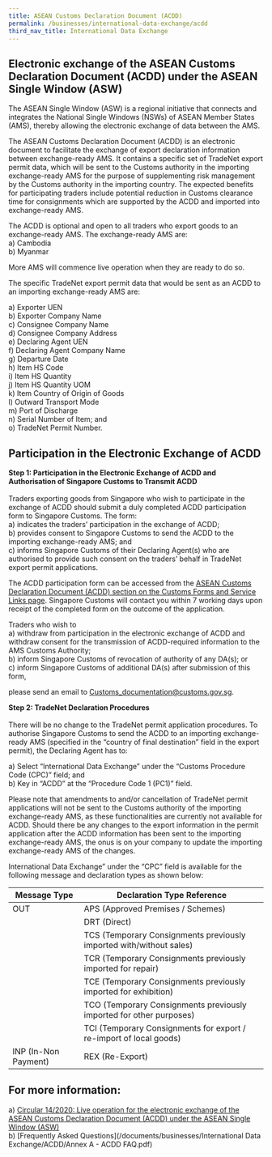 ```yaml
---
title: ASEAN Customs Declaration Document (ACDD)
permalink: /businesses/international-data-exchange/acdd
third_nav_title: International Data Exchange
---
```

## Electronic exchange of the ASEAN Customs Declaration Document (ACDD) under the ASEAN Single Window (ASW)

The ASEAN Single Window (ASW) is a regional initiative that connects and integrates the National Single Windows (NSWs) of ASEAN Member States (AMS), thereby allowing the electronic exchange of data between the AMS. <br> 

The ASEAN Customs Declaration Document (ACDD) is an electronic document to facilitate the exchange of export declaration information between exchange-ready AMS. It contains a specific set of TradeNet export permit data, which will be sent to the Customs authority in the importing exchange-ready AMS for the purpose of supplementing risk management by the Customs authority in the importing country. The expected benefits for participating traders include potential reduction in Customs clearance time for consignments which are supported by the ACDD and imported into exchange-ready AMS. <br>

The ACDD is optional and open to all traders who export goods to an exchange-ready AMS. The exchange-ready AMS are: <br>
  a)	Cambodia<br>
  b)	Myanmar<br>

More AMS will commence live operation when they are ready to do so.<br>

The specific TradeNet export permit data that would be sent as an ACDD to an importing exchange-ready AMS are:<br>

  a)	Exporter UEN<br>
  b)	Exporter Company Name<br>
  c)	Consignee Company Name<br>
  d)	Consignee Company Address<br>
  e)	Declaring Agent UEN<br>
  f)	Declaring Agent Company Name<br>
  g)	Departure Date<br>
  h)	Item HS Code<br>
  i)	Item HS Quantity<br>
  j)	Item HS Quantity UOM<br>
  k)	Item Country of Origin of Goods<br>
  l)	Outward Transport Mode<br>
  m)	Port of Discharge<br>
  n)	Serial Number of Item; and<br>
  o)	TradeNet Permit Number.<br>

## Participation in the Electronic Exchange of ACDD

**Step 1: Participation in the Electronic Exchange of ACDD and Authorisation of Singapore Customs to Transmit ACDD**<br><br>
Traders exporting goods from Singapore who wish to participate in the exchange of ACDD should submit a duly completed ACDD participation form to Singapore Customs. The form: <br>
  a)	indicates the traders’ participation in the exchange of ACDD; <br>
  b)	provides consent to Singapore Customs to send the ACDD to the importing exchange-ready AMS; and <br>
  c)	informs Singapore Customs of their Declaring Agent(s) who are authorised to provide such consent on the traders’ behalf in TradeNet export permit applications.<br>


The ACDD participation form can be accessed from the [ASEAN Customs Declaration Document (ACDD) section on the Customs Forms and Service Links page](https://www.customs.gov.sg/eservices/customs-forms-and-service-links). Singapore Customs will contact you within 7 working days upon receipt of the completed form on the outcome of the application.<br>

Traders who wish to<br> 
  a)	withdraw from participation in the electronic exchange of ACDD and withdraw consent for the transmission of ACDD-required information to the AMS Customs Authority; <br>
  b)	inform Singapore Customs of revocation of authority of any DA(s); or <br>
  c)	inform Singapore Customs of additional DA(s) after submission of this form, <br>

please send an email to Customs_documentation@customs.gov.sg.<br>



**Step 2: TradeNet Declaration Procedures**<br><br> 
There will be no change to the TradeNet permit application procedures. To authorise Singapore Customs to send the ACDD to an importing exchange-ready AMS (specified in the “country of final destination” field in the export permit), the Declaring Agent has to:<br>

  a)	Select “International Data Exchange” under the “Customs Procedure Code (CPC)” field; and<br>
  b)	Key in “ACDD” at the “Procedure Code 1 (PC1)” field.

Please note that amendments to and/or cancellation of TradeNet permit applications will not be sent to the Customs authority of the importing exchange-ready AMS, as these functionalities are currently not available for ACDD. Should there be any changes to the export information in the permit application after the ACDD information has been sent to the importing exchange-ready AMS, the onus is on your company to update the importing exchange-ready AMS of the changes.

International Data Exchange” under the “CPC” field is available for the following message and declaration types as shown below:

| Message Type | Declaration Type Reference |
|--|--|
| OUT | APS (Approved Premises / Schemes)|
|  | DRT (Direct) |
|  | TCS (Temporary Consignments previously imported with/without sales) |
|  | TCR (Temporary Consignments previously imported for repair) |
|  | TCE (Temporary Consignments previously imported for exhibition) |
|  | TCO (Temporary Consignments previously imported for other purposes) |
|  | TCI (Temporary Consignments for export / re-import of local goods) |
| INP (In-Non Payment)| REX (Re-Export) | 

## For more information:
a)	[Circular 14/2020: Live operation for the electronic exchange of the ASEAN Customs Declaration Document (ACDD) under the ASEAN Single Window (ASW)](/news-and-media/circulars/2020-12-31-Circular142020.pdf)<br>
b)	[Frequently Asked Questions](/documents/businesses/International Data Exchange/ACDD/Annex A - ACDD FAQ.pdf)

